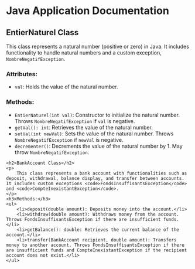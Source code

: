 
<body>
    <h1>Java Application Documentation</h1>
    <h2>EntierNaturel Class</h2>
    <p>
        This class represents a natural number (positive or zero) in Java. It includes functionality to handle natural numbers and a custom exception, <code>NombreNegatifException</code>.
    </p>
    <h3>Attributes:</h3>
    <ul>
        <li><code>val</code>: Holds the value of the natural number.</li>
    </ul>
    <h3>Methods:</h3>
    <ul>
        <li><code>EntierNaturel(int val)</code>: Constructor to initialize the natural number. Throws <code>NombreNegatifException</code> if <code>val</code> is negative.</li>
        <li><code>getVal(): int</code>: Retrieves the value of the natural number.</li>
        <li><code>setVal(int newVal)</code>: Sets the value of the natural number. Throws <code>NombreNegatifException</code> if <code>newVal</code> is negative.</li>
        <li><code>decrementer()</code>: Decrements the value of the natural number by 1. May throw <code>NombreNegatifException</code>.</li>
    </ul>

    <h2>BankAccount Class</h2>
    <p>
        This class represents a bank account with functionalities such as deposit, withdrawal, balance display, and transfer between accounts. It includes custom exceptions <code>FondsInsuffisantsException</code> and <code>CompteInexistantException</code>.
    </p>
    <h3>Methods:</h3>
    <ul>
        <li>deposit(double amount): Deposits money into the account.</li>
        <li>withdraw(double amount): Withdraws money from the account. Throws FondsInsuffisantsException if there are insufficient funds.</li>
        <li>getBalance(): double: Retrieves the current balance of the account.</li>
        <li>transfer(BankAccount recipient, double amount): Transfers money to another account. Throws FondsInsuffisantsException if there are insufficient funds and CompteInexistantException if the recipient account does not exist.</li>
    </ul>
</body>


